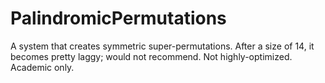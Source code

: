 # PalindromicPermutations
A system that creates symmetric super-permutations. After a size of 14, it becomes pretty laggy; would not recommend. Not highly-optimized. Academic only.

